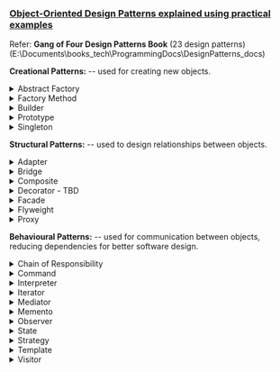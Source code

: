 ### [Object-Oriented Design Patterns explained using practical examples](https://medium.com/@ronnieschaniel/object-oriented-design-patterns-explained-using-practical-examples-84807445b092 )

Refer: **Gang of Four Design Patterns Book** (23 design patterns) (E:\Documents\books_tech\ProgrammingDocs\DesignPatterns_docs)

**Creational Patterns:** -- used for creating new objects.

<details><summary>Abstract Factory</summary>

  * The Abstract Factory provides an interface for creating families of related or dependent objects without the need to specify their concrete classes.
  * Getter methods are provided to create and return new objects based on say a string value.
</details>
<details><summary>Factory Method</summary>

  * The Factory Method defines an interface for object creation but let's the subclass decide which object to create.
    * One interface is provided with a method
    * One abstract class is provided to return the interface implementation object and another method to perform the interface operation on the object calling the abstract interface object creation method.
    * Subclasses can call the implementation method in abstract class to do the operation on the interface method.
</details>
<details><summary>Builder</summary>

  * The Builder pattern is used to create objects with lot of attributes, by avoiding too many constructors.
  * A class with many attributes is defined with public methods (called builder methods) for each attribute, which accepts one attribute as parameter assigns to the class member and returns the class object (this).
  * The applicaiton class will instantiate the class with "new" adn by calling the builder methods one by one as needed.
</details>
<details><summary>Prototype</summary>

  * The prototype pattern uses clone() method to duplicate existing instances to be used as prototypes for the new instances.
  * This pattern is used if objects are expensive to create and new objects will be similar to the existing objects.
    * A provider class with a static map of new instances of the object is maintained for various keyword strings.
    * A public geterObject() method is defined to pick a specific instance based on a key type string passed and return the clone of the mapped instance object.
    * An interface of "Prototype" for example is defined with a interface method "clone()".
    * A class implementing "Prototype" intereface is implemented which along with getters, setters, constructors also implements the "clone()" method by calling super.clone() and casting it to the "Prototype" implementation class.
</details>
<details><summary>Singleton</summary>

    * A singleton pattern is used to ensure only one instance of an object and is globally accessible. e.g. Logging.
      * Constructors are made private and are called through the getInstance() method to return the object if the static instance is not yet initialized.
</details>

**Structural Patterns:** -- used to design relationships between objects.

<details><summary>Adapter</summary>

  * The Adapter pattern is used between two independent or incompatible interfaces, e.g. if a 3rd party code is used but can not be modified.
    * An interface class is defined. And the interface is implementated with the method calling the third party method.
    * In our application class we directly call the method on our interface implementation class instead of the 3rd party class method.
</details>
<details><summary>Bridge</summary>

  * The Bridge pattern is used to decouple interfaces from implementation, if there are hierarchies in interefaces as well as implementations.
  * It allows the abstraction and implementation to vary independently.
    * An interface is defined and multiple interface implementations are also defined to implement the interface method.
    * An abstract class is defined having the interface class as an object member and a constructor initializing it from parameter. 
    * The abstract class also defines an abstract method that need to be implemented by all the classes those extend the abstract class.
    * All the abstraction extension classes will implement a constructor will include the interface as a constructor parameter in addition to other attributes as needed.
    * Finally our client application class main() method instantiates the abstraction extension class with a new instance of an interface implementaiton class. And then call the interface method on the object.
</details>
<details><summary>Composite</summary>

  * The Composite pattern allows to treat a group of objects the same way as a single object.
  * This is for example used in tree-like object structures where a parent node's operaations influences or is dependent on child nodes.
    * E.g. Finding size of a folder depends on size of all its childern.
    * An interrface method is defined.
    * Implement a child (file) and a parent (folder) classes from the the interface (These two are independent classes, not related by class inheritence etc.).
    * The parent-representing class calls the method from the child-representing class.
</details>
<details><summary>Decorator - TBD</summary>

</details>
<details><summary>Facade</summary>

</details>
<details><summary>Flyweight</summary>

</details>
<details><summary>Proxy</summary>

</details>


**Behavioural Patterns:** -- used for communication between objects, reducing dependencies for better software design.

<details><summary>Chain of Responsibility</summary>

</details>
<details><summary>Command</summary>

</details>
<details><summary>Interpreter</summary>

</details>
<details><summary>Iterator</summary>

</details>
<details><summary>Mediator</summary>

</details>
<details><summary>Memento</summary>

</details>
<details><summary>Observer</summary>

</details>
<details><summary>State</summary>

</details>
<details><summary>Strategy</summary>

</details>
<details><summary>Template</summary>

</details>
<details><summary>Visitor

</details>